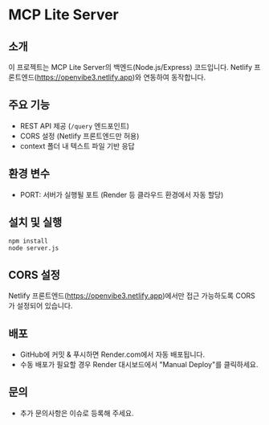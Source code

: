 # MCP Lite Server

## 소개
이 프로젝트는 MCP Lite Server의 백엔드(Node.js/Express) 코드입니다. Netlify 프론트엔드(https://openvibe3.netlify.app)와 연동하여 동작합니다.

## 주요 기능
- REST API 제공 (`/query` 엔드포인트)
- CORS 설정 (Netlify 프론트엔드만 허용)
- context 폴더 내 텍스트 파일 기반 응답

## 환경 변수
- PORT: 서버가 실행될 포트 (Render 등 클라우드 환경에서 자동 할당)

## 설치 및 실행
```
npm install
node server.js
```

## CORS 설정
Netlify 프론트엔드(https://openvibe3.netlify.app)에서만 접근 가능하도록 CORS가 설정되어 있습니다.

## 배포
- GitHub에 커밋 & 푸시하면 Render.com에서 자동 배포됩니다.
- 수동 배포가 필요할 경우 Render 대시보드에서 "Manual Deploy"를 클릭하세요.

## 문의
- 추가 문의사항은 이슈로 등록해 주세요. 